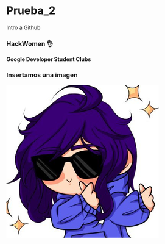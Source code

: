 # Prueba_2
Intro a Github

### HackWomen 👌

**Google Developer Student Clubs**

### Insertamos una imagen

![hack](img/hackwomen.jpg)
